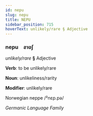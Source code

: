 ```yaml
---
id: nepu
slug: nepu
title: NEPU
sidebar_position: 715
hoverText: unlikely/rare § Adjective
---
```


### nepu&emsp;<span kind="abugida">ƨɿʋʃ</span>

*unlikely/rare* **§** Adjective

**Verb**: to be unlikely/rare

**Noun**: unlikeliness/rarity

**Modifier**: unlikely/rare

Norwegian neppe /²nɛp.pə/

*Germanic Language Family*